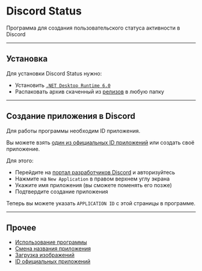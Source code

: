 # Discord Status
Программа для создания пользовательского статуса активности в Discord

***

## Установка

Для установки Discord Status нужно:
* Установить [`.NET Desktop Runtime 6.0`](https://dotnet.microsoft.com/download/dotnet/6.0)
* Распаковать архив скаченный из [релизов](https://github.com/pa-nov/Discord-Status/releases) в любую папку

***

## Создание приложения в Discord

Для работы программы необходим ID приложения.

Вы можете взять [один из официальных ID приложений](https://github.com/pa-nov/Discord-Status/wiki/ID-официальных-приложений) или создать своё приложение.

Для этого:
* Перейдите на [портал разработчиков Discord](https://discord.com/developers/applications) и авторизуйтесь
* Нажмите на `New Application` в правом верхнем углу экрана
* Укажите имя приложения (вы сможете поменять его позже)
* Подтвердите создание приложения

Теперь вы можете указать `APPLICATION ID` с этой страницы в программе.

***

## Прочее
* [Использование программы](https://github.com/pa-nov/Discord-Status/wiki/Использование-программы)
* [Смена названия приложения](https://github.com/pa-nov/Discord-Status/wiki/Смена-названия-приложения)
* [Загрузка изображений](https://github.com/pa-nov/Discord-Status/wiki/Загрузка-изображений)
* [ID официальных приложений](https://github.com/pa-nov/Discord-Status/wiki/ID-официальных-приложений)

